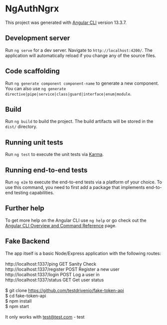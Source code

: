 # NgAuthNgrx

This project was generated with [Angular CLI](https://github.com/angular/angular-cli) version 13.3.7.

## Development server

Run `ng serve` for a dev server. Navigate to `http://localhost:4200/`. The application will automatically reload if you change any of the source files.

## Code scaffolding

Run `ng generate component component-name` to generate a new component. You can also use `ng generate directive|pipe|service|class|guard|interface|enum|module`.

## Build

Run `ng build` to build the project. The build artifacts will be stored in the `dist/` directory.

## Running unit tests

Run `ng test` to execute the unit tests via [Karma](https://karma-runner.github.io).

## Running end-to-end tests

Run `ng e2e` to execute the end-to-end tests via a platform of your choice. To use this command, you need to first add a package that implements end-to-end testing capabilities.

## Further help

To get more help on the Angular CLI use `ng help` or go check out the [Angular CLI Overview and Command Reference](https://angular.io/cli) page.

## Fake Backend

The app itself is a basic Node/Express application with the following routes:\
\
http://localhost:1337/ping 	    GET 	Sanity Check\
http://localhost:1337/register 	POST 	Register a new user\
http://localhost:1337/login 	POST 	Log a user in\
http://localhost:1337/status 	GET 	Get user status\
\
$ git clone https://github.com/testdrivenio/fake-token-api \
$ cd fake-token-api\
$ npm install\
$ npm start\
\
It only works with test@test.com - test